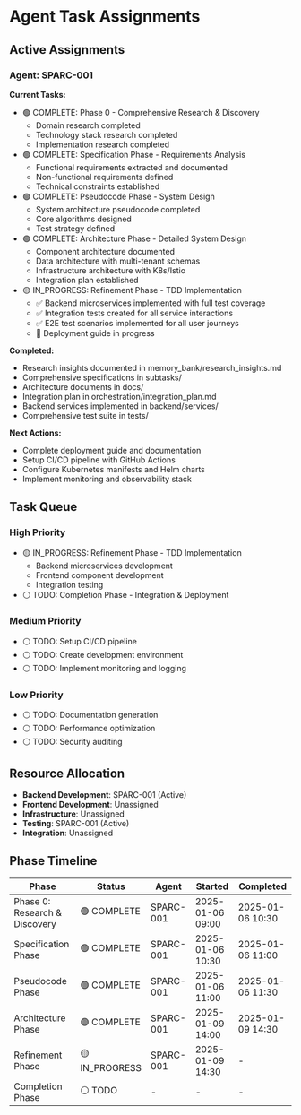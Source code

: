 # Agent Task Assignments

## Active Assignments

### Agent: SPARC-001
**Current Tasks:**
- 🟢 COMPLETE: Phase 0 - Comprehensive Research & Discovery
  - Domain research completed
  - Technology stack research completed
  - Implementation research completed
- 🟢 COMPLETE: Specification Phase - Requirements Analysis
  - Functional requirements extracted and documented
  - Non-functional requirements defined
  - Technical constraints established
- 🟢 COMPLETE: Pseudocode Phase - System Design
  - System architecture pseudocode completed
  - Core algorithms designed
  - Test strategy defined
- 🟢 COMPLETE: Architecture Phase - Detailed System Design
  - Component architecture documented
  - Data architecture with multi-tenant schemas
  - Infrastructure architecture with K8s/Istio
  - Integration plan established
- 🟡 IN_PROGRESS: Refinement Phase - TDD Implementation
  - ✅ Backend microservices implemented with full test coverage
  - ✅ Integration tests created for all service interactions
  - ✅ E2E test scenarios implemented for all user journeys
  - 🔄 Deployment guide in progress

**Completed:**
- Research insights documented in memory_bank/research_insights.md
- Comprehensive specifications in subtasks/
- Architecture documents in docs/
- Integration plan in orchestration/integration_plan.md
- Backend services implemented in backend/services/
- Comprehensive test suite in tests/

**Next Actions:**
- Complete deployment guide and documentation
- Setup CI/CD pipeline with GitHub Actions
- Configure Kubernetes manifests and Helm charts
- Implement monitoring and observability stack

## Task Queue

### High Priority
- 🟡 IN_PROGRESS: Refinement Phase - TDD Implementation
  - Backend microservices development
  - Frontend component development
  - Integration testing
- ⚪ TODO: Completion Phase - Integration & Deployment

### Medium Priority
- ⚪ TODO: Setup CI/CD pipeline
- ⚪ TODO: Create development environment
- ⚪ TODO: Implement monitoring and logging

### Low Priority
- ⚪ TODO: Documentation generation
- ⚪ TODO: Performance optimization
- ⚪ TODO: Security auditing

## Resource Allocation

- **Backend Development**: SPARC-001 (Active)
- **Frontend Development**: Unassigned
- **Infrastructure**: Unassigned
- **Testing**: SPARC-001 (Active)
- **Integration**: Unassigned

## Phase Timeline

| Phase | Status | Agent | Started | Completed |
|-------|--------|-------|---------|-----------|
| Phase 0: Research & Discovery | 🟢 COMPLETE | SPARC-001 | 2025-01-06 09:00 | 2025-01-06 10:30 |
| Specification Phase | 🟢 COMPLETE | SPARC-001 | 2025-01-06 10:30 | 2025-01-06 11:00 |
| Pseudocode Phase | 🟢 COMPLETE | SPARC-001 | 2025-01-06 11:00 | 2025-01-06 11:30 |
| Architecture Phase | 🟢 COMPLETE | SPARC-001 | 2025-01-09 14:00 | 2025-01-09 14:30 |
| Refinement Phase | 🟡 IN_PROGRESS | SPARC-001 | 2025-01-09 14:30 | - |
| Completion Phase | ⚪ TODO | - | - | - |